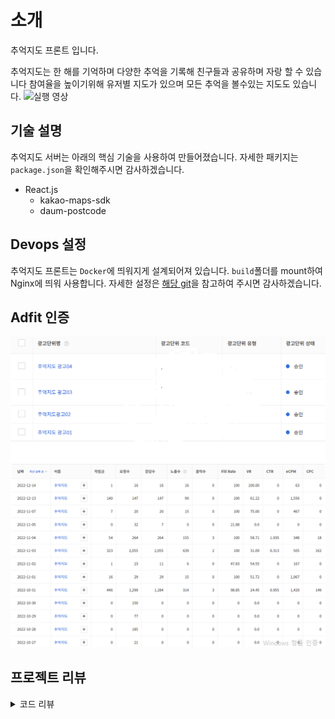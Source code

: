 # 소개

추억지도 프론트 입니다.

추억지도는 한 해를 기억하며 다양한 추억을 기록해 친구들과 공유하며 자랑 할 수 있습니다
참여율을 높이기위해 유저별 지도가 있으며 모든 추억을 볼수있는 지도도 있습니다.
![실행 영상](./readme_img/demo.gif)

## 기술 설명

추억지도 서버는 아래의 핵심 기술을 사용하여 만들어졌습니다.
자세한 패키지는 `package.json`을 확인해주시면 감사하겠습니다.

- React.js
  - kakao-maps-sdk
  - daum-postcode

## Devops 설정

추억지도 프론트는 `Docker`에 띄워지게 설계되어져 있습니다.
`build`폴더를 mount하여 Nginx에 띄워 사용합니다.
자세한 설정은 [해당 git](https://github.com/tjrehdrms123/mp-cloudserver)을 참고하여 주시면 감사하겠습니다.

## Adfit 인증

![Adfit](./readme_img/adfit.PNG)
![Adfit수익](./readme_img/adfit_cash.PNG)

## 프로젝트 리뷰
<details>
<summary>코드 리뷰</summary>
<div markdown="1">   
  <ul>
    <li><b>Component</b> : 컴포넌트의 하위 컴포넌트로 쪼개서 작업했으면 좋았을꺼 같다. 특히 `mainmap.jsx`파일의 지도 부분과 하단 박스부분이 있다.</li>
    <li><b>base64 IMG</b> : 이미지 전송을 base64포맷으로 했을때 프론트에서 처리하는 방법을 배웠다. `write.jsx`파일의 convertBase64 함수로 작성했다.</li>
    <li><b>Bearer Token : </b>API를 호출할때 `interceptor.js`에 axios에 header설정을 통해 Bearer토큰을 셋팅하는 방법을 배웠다.</li>
    <li><b>adfit : </b>adfit(광고)을 적용하면서 수익화 하는 법에 대한 개념을 익혔다</li>
    <li>지도에 사용자가 작성한 글을 띄워주는 작업을 하면서, 카카오 맵 API, 다음 Postcode를 이용해 활용하는 법을 배웠다.</li>
  </ul>
</div>
</details>
